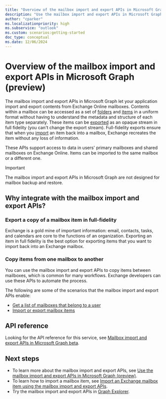 ```yaml
---
title: "Overview of the mailbox import and export APIs in Microsoft Graph (preview)"
description: "Use the mailbox import and export APIs in Microsoft Graph to build solutions that integrate with mailbox resources for data import and export scenarios."
author: "cparker"
ms.localizationpriority: high
ms.subservice: "outlook"
ms.custom: scenarios:getting-started
doc_type: conceptual
ms.date: 12/06/2024
---
```


# Overview of the mailbox import and export APIs in Microsoft Graph (preview)

The mailbox import and export APIs in Microsoft Graph let your application import and export contents from Exchange Online mailboxes. Contents within a mailbox can be accessed as a set of [folders](/graph/api/resources/mailboxfolder) and [items](/graph/api/resources/mailboxitem) in a uniform format without having to understand the metadata and structure of each item type separately. These items can be [exported](/graph/api/mailbox-exportitems) as an opaque stream in full fidelity (you can't change the export stream). Full-fidelity exports ensure that when you [import](/graph/api/mailbox-createimportsession) an item back into a mailbox, Exchange recreates the item without any loss of information.

These APIs support access to data in users' primary mailboxes and shared mailboxes on Exchange Online. Items can be imported to the same mailbox or a different one.

> [!Important]
> The mailbox import and export APIs in Microsoft Graph are not designed for mailbox backup and restore.

## Why integrate with the mailbox import and export APIs?

### Export a copy of a mailbox item in full-fidelity

Exchange is a gold mine of important information: email, contacts, tasks, and calendars are core to the functions of an organization. Exporting an item in full fidelity is the best option for exporting items that you want to import back into an Exchange mailbox.

### Copy items from one mailbox to another

You can use the mailbox import and export APIs to copy items between mailboxes, which is common for many workflows. Exchange developers can use these APIs to automate the process.

The following are some of the scenarios that the mailbox import and export APIs enable:

- [Get a list of mailboxes that belong to a user](/graph/api/usersettings-list-exchange)
- [Import or export mailbox items](/graph/api/resources/mailboxitem#methods)

## API reference

Looking for the API reference for this service, see [Mailbox import and export APIs in Microsoft Graph beta](/graph/api/resources/mailbox-import-export-api-overview?view=graph-rest-beta&preserve-view=true).

## Next steps

- To learn more about the mailbox import and export APIs, see [Use the mailbox import and export APIs in Microsoft Graph (preview)](/graph/api/resources/mailbox-import-export-api-overview).
- To learn how to import a mailbox item, see [Import an Exchange mailbox item using the mailbox import and export APIs](/graph/import-exchange-mailbox-item).
- Try the mailbox import and export APIs in [Graph Explorer](https://developer.microsoft.com/graph/graph-explorer).

